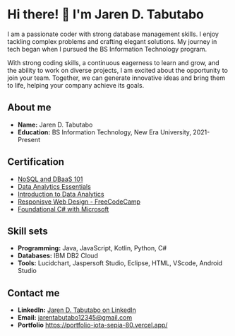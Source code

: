 # Hi there! 👋 I'm Jaren D. Tabutabo

I am a passionate coder with strong database management skills. I enjoy tackling complex problems and crafting elegant solutions. My journey in tech began when I pursued the BS Information Technology program.

With strong coding skills, a continuous eagerness to learn and grow, and the ability to work on diverse projects, I am excited about the opportunity to join your team. Together, we can generate innovative ideas and bring them to life, helping your company achieve its goals.

## About me

- **Name:** Jaren D. Tabutabo
- **Education:** BS Information Technology, New Era University, 2021-Present

## Certification

- [NoSQL and DBaaS 101](https://courses.cognitiveclass.ai/certificates/d9c3febf2ec84263b8f8d3c530d995f3)
- [Data Analytics Essentials](https://www.credly.com/badges/f041675d-d2b4-4884-b934-e324cdc1a39a/public_url)
- [Introduction to Data Analytics](https://simpli-web.app.link/e/AsqTysZ0vJb)
- [Responisve Web Design - FreeCodeCamp](https://www.freecodecamp.org/certification/JarenTabutabo/responsive-web-design)
- [Foundational C# with Microsoft](https://www.freecodecamp.org/certification/JarenTabutabo/foundational-c-sharp-with-microsoft)

## Skill sets

- **Programming:** Java, JavaScript, Kotlin, Python, C#
- **Databases:** IBM DB2 Cloud
- **Tools:** Lucidchart, Jaspersoft Studio, Eclipse, HTML, VScode, Android Studio

## Contact me

- **LinkedIn:** [Jaren D. Tabutabo on LinkedIn](https://www.linkedin.com/in/tabutabo-jaren19/)
- **Email:** jarentabutabo12345@gmail.com
- **Portfolio** https://portfolio-iota-sepia-80.vercel.app/

